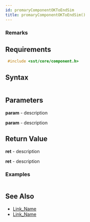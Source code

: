 ```yaml
---
id: promaryComponentOKToEndSim
title: promaryComponentOKToEndSim()
---
```


### Remarks

## Requirements

```cpp
 #include <sst/core/component.h>
```

## Syntax

```cpp

```

## Parameters

**param** - description

**param** - description

## Return Value

**ret** - description

**ret** - description

### Examples

```cpp

```

## See Also

- [Link_Name](TBA)
- [Link_Name](TBA)